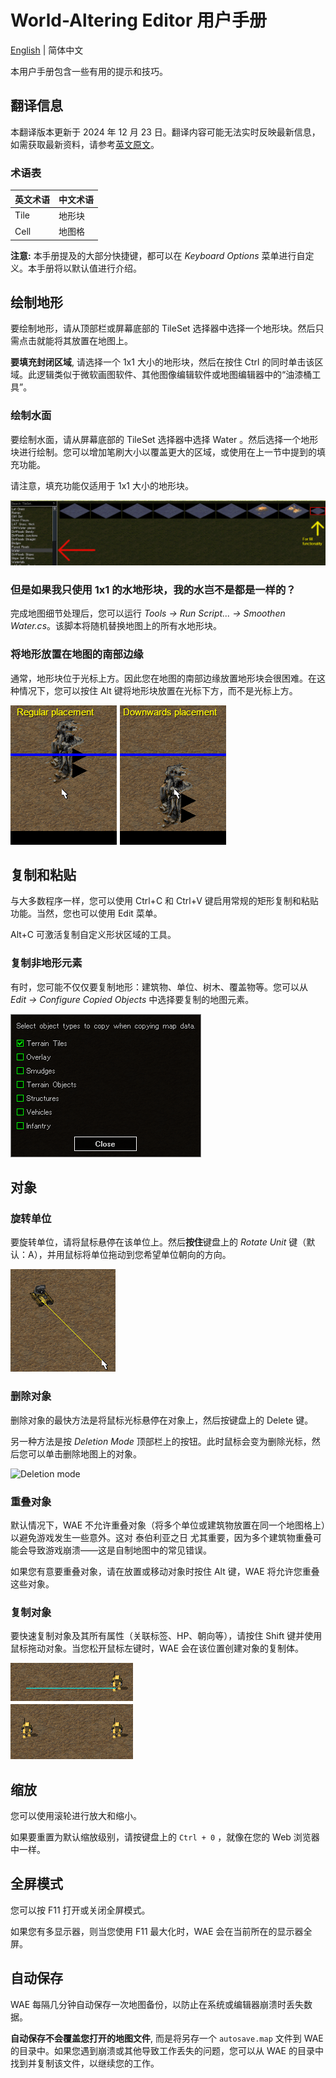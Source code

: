 # World-Altering Editor 用户手册

[English](./Manual.md) | 简体中文

本用户手册包含一些有用的提示和技巧。

## 翻译信息

本翻译版本更新于 2024 年 12 月 23 日。翻译内容可能无法实时反映最新信息，如需获取最新资料，请参考[英文原文](./Manual.md)。

### 术语表

| 英文术语 | 中文术语 |
| ---- | ---- |
| Tile | 地形块  |
| Cell | 地图格  |

**注意:** 本手册提及的大部分快捷键，都可以在 *Keyboard Options* 菜单进行自定义。本手册将以默认值进行介绍。

## 绘制地形

要绘制地形，请从顶部栏或屏幕底部的 TileSet 选择器中选择一个地形块。然后只需点击就能将其放置在地图上。

**要填充封闭区域**, 请选择一个 1x1 大小的地形块，然后在按住 Ctrl 的同时单击该区域。此逻辑类似于微软画图软件、其他图像编辑软件或地图编辑器中的“油漆桶工具”。

### 绘制水面

要绘制水面，请从屏幕底部的 TileSet 选择器中选择 Water 。然后选择一个地形块进行绘制。您可以增加笔刷大小以覆盖更大的区域，或使用在上一节中提到的填充功能。

请注意，填充功能仅适用于 1x1 大小的地形块。

![Water selection](images/waterselection.png "Water selection")

### 但是如果我只使用 1x1 的水地形块，我的水岂不是都是一样的？

完成地图细节处理后，您可以运行 *Tools -> Run Script... -> Smoothen Water.cs*。该脚本将随机替换地图上的所有水地形块。

### 将地形放置在地图的南部边缘

通常，地形块位于光标上方。因此您在地图的南部边缘放置地形块会很困难。在这种情况下，您可以按住 Alt 键将地形块放置在光标下方，而不是光标上方。

![Downwards placement](images/downwardsplacement.png "Downwards placement")

## 复制和粘贴

与大多数程序一样，您可以使用 Ctrl+C 和 Ctrl+V 键启用常规的矩形复制和粘贴功能。当然，您也可以使用 Edit 菜单。

Alt+C 可激活复制自定义形状区域的工具。

### 复制非地形元素

有时，您可能不仅仅要复制地形：建筑物、单位、树木、覆盖物等。您可以从  *Edit -> Configure Copied Objects* 中选择要复制的地图元素。

![Configure Copied Objects](images/configurecopiedobjects.png "Configure Copied Objects")

## 对象

### 旋转单位

要旋转单位，请将鼠标悬停在该单位上。然后**按住**键盘上的 *Rotate Unit* 键（默认：A），并用鼠标将单位拖动到您希望单位朝向的方向。

![Rotate unit](images/rotateunit.png "Rotate unit")

### 删除对象

删除对象的最快方法是将鼠标光标悬停在对象上，然后按键盘上的 Delete 键。

另一种方法是按 *Deletion Mode* 顶部栏上的按钮。此时鼠标会变为删除光标，然后您可以单击删除地图上的对象。

![Deletion mode](https://raw.githubusercontent.com/Rampastring/WorldAlteringEditor/refs/heads/master/src/TSMapEditor/Content/ToolIcons/deletionmode.png "Deletion Mode")

### 重叠对象

默认情况下，WAE 不允许重叠对象（将多个单位或建筑物放置在同一个地图格上）以避免游戏发生一些意外。这对 泰伯利亚之日 尤其重要，因为多个建筑物重叠可能会导致游戏崩溃——这是自制地图中的常见错误。

如果您有意要重叠对象，请在放置或移动对象时按住 Alt 键，WAE 将允许您重叠这些对象。

### 复制对象

要快速复制对象及其所有属性（关联标签、HP、朝向等），请按住 Shift 键并使用鼠标拖动对象。当您松开鼠标左键时，WAE 会在该位置创建对象的复制体。

![Clone object](images/cloneobject.png "Clone object")

## 缩放

您可以使用滚轮进行放大和缩小。

如果要重置为默认缩放级别，请按键盘上的 `Ctrl + 0` ，就像在您的 Web 浏览器中一样。

## 全屏模式

您可以按 F11 打开或关闭全屏模式。

如果您有多显示器，则当您使用 F11 最大化时，WAE 会在当前所在的显示器全屏。

## 自动保存

WAE 每隔几分钟自动保存一次地图备份，以防止在系统或编辑器崩溃时丢失数据。

**自动保存不会覆盖您打开的地图文件**, 而是将另存一个 `autosave.map` 文件到 WAE 的目录中。如果您遇到崩溃或其他导致工作丢失的问题，您可以从 WAE 的目录中找到并复制该文件，以继续您的工作。
